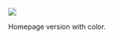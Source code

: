 ![](https://db-feed.s3.amazonaws.com/legacy/Screen_Shot_2017-04-13_at_6_38_08_PM-1492123144760.png)

Homepage version with color.
